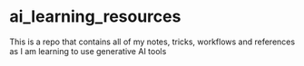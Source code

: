 # ai_learning_resources
This is a repo that contains all of my notes, tricks, workflows and references as I am learning to use generative AI tools
